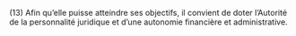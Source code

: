 (13) Afin qu’elle puisse atteindre ses objectifs, il convient de doter l’Autorité de la personnalité juridique et d’une autonomie financière et administrative.